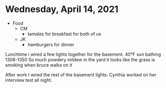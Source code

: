 # Wednesday, April 14, 2021

- Food
  - CM
    - tamales for breakfast for both of us
  - JK
    - hamburgers for dinner

Lunchtime i wired a few lights together for the basement.
40°F sun bathing 1308-1350
So much powdery mildew in the yard it looks like the grass is smoking when bruce walks on it


After work I wired the rest of the basement lights. Cynthia worked on her interview test all night.

